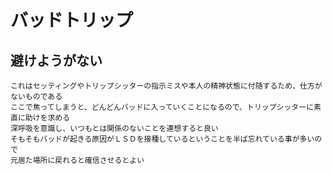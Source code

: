 # バッドトリップ


## 避けようがない
    これはセッティングやトリップシッターの指示ミスや本人の精神状態に付随するため、仕方がないものである
    ここで焦ってしまうと、どんどんバッドに入っていくことになるので、トリップシッターに素直に助けを求める
    深呼吸を意識し、いつもとは関係のないことを連想すると良い
    そもそもバッドが起きる原因がＬＳＤを接種しているということを半ば忘れている事が多いので
    元居た場所に戻れると確信させるとよい